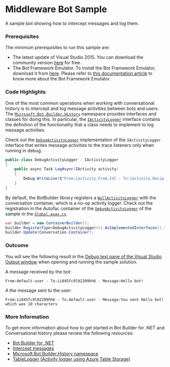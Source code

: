 # Middleware Bot Sample

A sample bot showing how to intercept messages and log them.

### Prerequisites

The minimum prerequisites to run this sample are:
* The latest update of Visual Studio 2015. You can download the community version [here](http://www.visualstudio.com) for free.
* The Bot Framework Emulator. To install the Bot Framework Emulator, download it from [here](https://emulator.botframework.com/). Please refer to [this documentation article](https://github.com/microsoft/botframework-emulator/wiki/Getting-Started) to know more about the Bot Framework Emulator.

### Code Highlights

One of the most common operations when working with conversational history is to intercept and log message activities between bots and users. The [`Microsoft.Bot.Builder.History`](https://github.com/Microsoft/BotBuilder/tree/master/CSharp/Library/Microsoft.Bot.Builder.History) namespace provides interfaces and classes for doing this. In particular, the [`IActivityLogger`](https://github.com/Microsoft/BotBuilder/blob/master/CSharp/Library/Microsoft.Bot.Builder/Dialogs/IActivityLogger.cs) interface contains the definition of the functionality that a class needs to implement to log message activities.

Check out the [`DebugActivityLogger`](DebugActivityLogger.cs) implementation of the `IActivityLogger` interface that writes message activities to the trace listeners only when running in debug.

````C#
public class DebugActivityLogger : IActivityLogger
{
    public async Task LogAsync(IActivity activity)
    {
        Debug.WriteLine($"From:{activity.From.Id} - To:{activity.Recipient.Id} - Message:{activity.AsMessageActivity()?.Text}");
    }
}
````

By default, the BotBuilder library registers a [`NullActivityLogger`](https://github.com/Microsoft/BotBuilder/blob/master/CSharp/Library/Microsoft.Bot.Builder/Dialogs/IActivityLogger.cs#L81) with the conversation container, which is a no-op activity logger. Check out the registration in the Autofac container of the [`DebugActivityLogger`](DebugActivityLogger.cs) of the sample in the [`Global.asax.cs`](Global.asax.cs#L11-L13).

````C#
var builder = new ContainerBuilder();
builder.RegisterType<DebugActivityLogger>().AsImplementedInterfaces().InstancePerDependency();
builder.Update(Conversation.Container);
````

### Outcome

You will see the following result in the [Debug text pane of the Visual Studio Output window](https://blogs.msdn.microsoft.com/visualstudioalm/2015/02/09/the-output-window-while-debugging-with-visual-studio/) when opening and running the sample solution.

A message received by the bot:
````
From:default-user - To:ii845fc9l02209hh6 - Message:Hello bot!
````

A the message sent to the user:
````
From:ii845fc9l02209hh6 - To:default-user - Message:You sent Hello bot! which was 10 characters
````

### More Information

To get more information about how to get started in Bot Builder for .NET and Conversational history please review the following resources:

* [Bot Builder for .NET](https://docs.microsoft.com/en-us/bot-framework/dotnet/)
* [Intercept messages](https://docs.microsoft.com/en-us/bot-framework/dotnet/bot-builder-dotnet-middleware)
* [Microsoft.Bot.Builder.History namespace](https://docs.botframework.com/en-us/csharp/builder/sdkreference/dc/dc6/namespace_microsoft_1_1_bot_1_1_builder_1_1_history.html)
* [TableLogger (Activity logger using Azure Table Storage)](https://github.com/Microsoft/BotBuilder/blob/master/CSharp/Library/Microsoft.Bot.Builder.Azure/TableLogger.cs#L60)